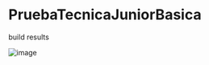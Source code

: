 # PruebaTecnicaJuniorBasica

build results

![image](https://user-images.githubusercontent.com/19364556/198722978-d54a6212-c7df-474d-b806-b789b2ac6c10.png)

